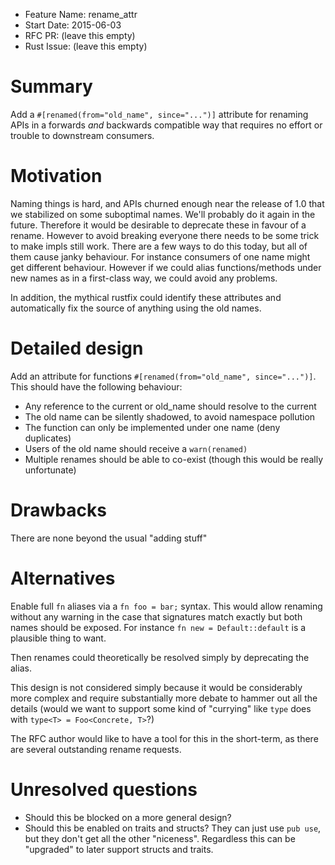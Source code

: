 - Feature Name: rename_attr
- Start Date: 2015-06-03
- RFC PR: (leave this empty)
- Rust Issue: (leave this empty)

# Summary

Add a `#[renamed(from="old_name", since="...")]` attribute for renaming APIs in a forwards
*and* backwards compatible way that requires no effort or trouble to downstream consumers.

# Motivation

Naming things is hard, and APIs churned enough near the release of 1.0 that we stabilized on
some suboptimal names. We'll probably do it again in the future. Therefore it would be
desirable to deprecate these in favour of a rename. However to avoid breaking everyone
there needs to be some trick to make impls still work. There are a few ways to do this today,
but all of them cause janky behaviour. For instance consumers of one name might get different
behaviour. However if we could alias functions/methods under new names as in a first-class
way, we could avoid any problems.

In addition, the mythical rustfix could identify these attributes and automatically fix the
source of anything using the old names.

# Detailed design

Add an attribute for functions `#[renamed(from="old_name", since="...")]`. This should have the following behaviour:

* Any reference to the current or old_name should resolve to the current
* The old name can be silently shadowed, to avoid namespace pollution
* The function can only be implemented under one name (deny duplicates)
* Users of the old name should receive a `warn(renamed)`
* Multiple renames should be able to co-exist (though this would be really unfortunate)

# Drawbacks

There are none beyond the usual "adding stuff"

# Alternatives

Enable full `fn` aliases via a `fn foo = bar;` syntax. This would allow renaming
without any warning in the case that signatures match exactly but both names should
be exposed. For instance `fn new = Default::default` is a plausible thing to want.

Then renames could theoretically be resolved simply by deprecating the alias.

This design is not considered simply because it would be considerably more complex
and require substantially more debate to hammer out all the details (would we want
to support some kind of "currying" like `type` does with `type<T> = Foo<Concrete, T>`?)

The RFC author would like to have a tool for this in the short-term, as there are
several outstanding rename requests.

# Unresolved questions

* Should this be blocked on a more general design?
* Should this be enabled on traits and structs? They can just use `pub use`, but
they don't get all the other "niceness". Regardless this can be "upgraded" to later
support structs and traits.